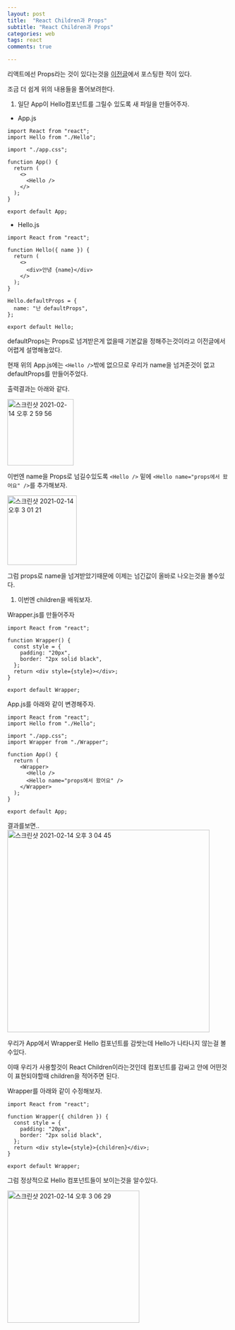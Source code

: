 ```yaml
---
layout: post
title:  "React Children과 Props"
subtitle: "React Children과 Props"
categories: web
tags: react
comments: true

---
```


리액트에선 Props라는 것이 있다는것을 [이전글](https://erurang.github.io/web/2021/01/04/web-react-props/)에서 포스팅한 적이 있다.

조금 더 쉽게 위의 내용들을 풀어보려한다.

1. 일단 App이 Hello컴포넌트를 그릴수 있도록 새 파일을 만들어주자.

- App.js

```
import React from "react";
import Hello from "./Hello";

import "./app.css";

function App() {
  return (
    <>
      <Hello />
    </>
  );
}

export default App;
```

- Hello.js

```
import React from "react";

function Hello({ name }) {
  return (
    <>
      <div>안녕 {name}</div>
    </>
  );
}

Hello.defaultProps = {
  name: "난 defaultProps",
};

export default Hello;
```

defaultProps는 Props로 넘겨받은게 없을때 기본값을 정해주는것이라고 이전글에서 어렵게 설명해놓았다.

현재 위의 App.js에는 `<Hello />`밖에 없으므로 우리가 name을 넘겨준것이 없고 defaultProps를 만들어주었다.

출력결과는 아래와 같다.

<img width="150" alt="스크린샷 2021-02-14 오후 2 59 56" src="https://user-images.githubusercontent.com/56789064/107869789-4e8ec180-6ed5-11eb-9dd9-297c5b562e59.png">

이번엔 name을 Props로 넘길수있도록 `<Hello />` 밑에 `<Hello name="props에서 왔어요" />`를 추가해보자.

<img width="157" alt="스크린샷 2021-02-14 오후 3 01 21" src="https://user-images.githubusercontent.com/56789064/107869817-81d15080-6ed5-11eb-9f85-ddd3ae9842c6.png">

그럼 props로 name을 넘겨받았기때문에 이제는 넘긴값이 올바로 나오는것을 볼수있다.

1. 이번엔 children을 배워보자.

Wrapper.js를 만들어주자

```
import React from "react";

function Wrapper() {
  const style = {
    padding: "20px",
    border: "2px solid black",
  };
  return <div style={style}></div>;
}

export default Wrapper;
```
App.js를 아래와 같이 변경해주자.

```
import React from "react";
import Hello from "./Hello";

import "./app.css";
import Wrapper from "./Wrapper";

function App() {
  return (
    <Wrapper>
      <Hello />
      <Hello name="props에서 왔어요" />
    </Wrapper>
  );
}

export default App;
```

결과를보면.. 
<img width="458" alt="스크린샷 2021-02-14 오후 3 04 45" src="https://user-images.githubusercontent.com/56789064/107869848-fb693e80-6ed5-11eb-8bb6-8e542855458a.png">

우리가 App에서 Wrapper로 Hello 컴포넌트를 감쌋는데 Hello가 나타나지 않는걸 볼수있다.

이때 우리가 사용할것이 React Children이라는것인데 컴포넌트를 감싸고 안에 어떤것이 표현되야할때 children을 적어주면 된다.

Wrapper를 아래와 같이 수정해보자.

```
import React from "react";

function Wrapper({ children }) {
  const style = {
    padding: "20px",
    border: "2px solid black",
  };
  return <div style={style}>{children}</div>;
}

export default Wrapper;
```

그럼 정상적으로 Hello 컴포넌트들이 보이는것을 알수있다.

<img width="299" alt="스크린샷 2021-02-14 오후 3 06 29" src="https://user-images.githubusercontent.com/56789064/107869863-39666280-6ed6-11eb-96be-c4110fc559dd.png">
